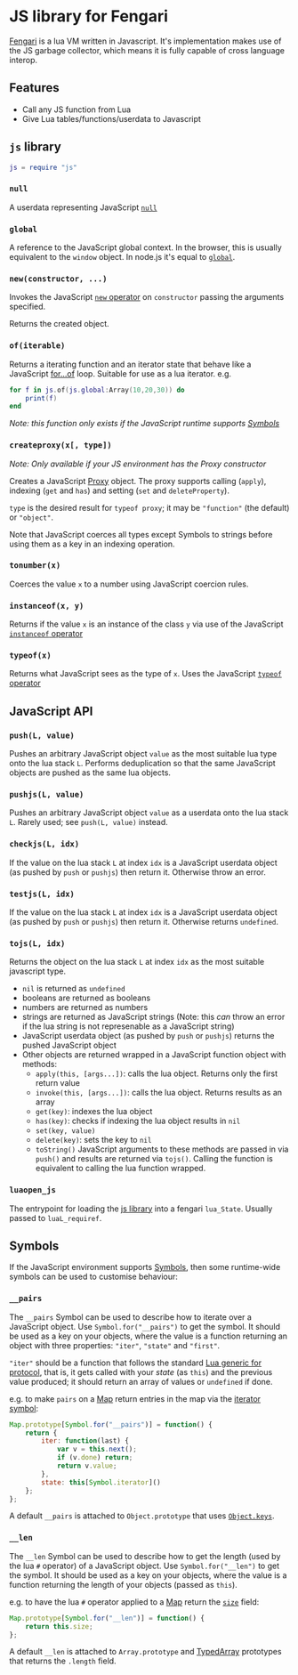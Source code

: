 # JS library for Fengari

[Fengari](https://github.com/fengari-lua/fengari) is a lua VM written in Javascript.
It's implementation makes use of the JS garbage collector, which means it is fully capable of cross language interop.

## Features

  - Call any JS function from Lua
  - Give Lua tables/functions/userdata to Javascript


## `js` library

```lua
js = require "js"
```

### `null`

A userdata representing JavaScript [`null`](https://developer.mozilla.org/en-US/docs/Web/JavaScript/Reference/Global_Objects/null)


### `global`

A reference to the JavaScript global context. In the browser, this is usually equivalent to the `window` object. In node.js it's equal to [`global`](https://nodejs.org/api/globals.html#globals_global).


### `new(constructor, ...)`

Invokes the JavaScript [`new` operator](https://developer.mozilla.org/en-US/docs/Web/JavaScript/Reference/Operators/new) on `constructor` passing the arguments specified.

Returns the created object.


### `of(iterable)`

Returns a iterating function and an iterator state that behave like a JavaScript [for...of](https://developer.mozilla.org/en-US/docs/Web/JavaScript/Reference/Statements/for...of) loop.
Suitable for use as a lua iterator. e.g.

```lua
for f in js.of(js.global:Array(10,20,30)) do
	print(f)
end
```

*Note: this function only exists if the JavaScript runtime supports [Symbols](https://developer.mozilla.org/en-US/docs/Web/JavaScript/Reference/Global_Objects/Symbol)*


### `createproxy(x[, type])`

*Note: Only available if your JS environment has the Proxy constructor*

Creates a JavaScript [Proxy](https://developer.mozilla.org/en-US/docs/Web/JavaScript/Reference/Global_Objects/Proxy) object. The proxy supports calling (`apply`), indexing (`get` and `has`) and setting (`set` and `deleteProperty`).

`type` is the desired result for `typeof proxy`; it may be `"function"` (the default) or `"object"`.

Note that JavaScript coerces all types except Symbols to strings before using them as a key in an indexing operation.


### `tonumber(x)`

Coerces the value `x` to a number using JavaScript coercion rules.


### `instanceof(x, y)`

Returns if the value `x` is an instance of the class `y` via use of the JavaScript [`instanceof` operator](https://developer.mozilla.org/en-US/docs/Web/JavaScript/Reference/Operators/instanceof)


### `typeof(x)`

Returns what JavaScript sees as the type of `x`. Uses the JavaScript [`typeof` operator](https://developer.mozilla.org/en-US/docs/Web/JavaScript/Reference/Operators/typeof)


## JavaScript API

### `push(L, value)`

Pushes an arbitrary JavaScript object `value` as the most suitable lua type onto the lua stack `L`.
Performs deduplication so that the same JavaScript objects are pushed as the same lua objects.


### `pushjs(L, value)`

Pushes an arbitrary JavaScript object `value` as a userdata onto the lua stack `L`.
Rarely used; see `push(L, value)` instead.


### `checkjs(L, idx)`

If the value on the lua stack `L` at index `idx` is a JavaScript userdata object (as pushed by `push` or `pushjs`) then return it.
Otherwise throw an error.


### `testjs(L, idx)`

If the value on the lua stack `L` at index `idx` is a JavaScript userdata object (as pushed by `push` or `pushjs`) then return it.
Otherwise returns `undefined`.


### `tojs(L, idx)`

Returns the object on the lua stack `L` at index `idx` as the most suitable javascript type.

  - `nil` is returned as `undefined`
  - booleans are returned as booleans
  - numbers are returned as numbers
  - strings are returned as JavaScript strings
    (Note: this *can* throw an error if the lua string is not represenable as a JavaScript string)
  - JavaScript userdata object (as pushed by `push` or `pushjs`) returns the pushed JavaScript object
  - Other objects are returned wrapped in a JavaScript function object with methods:
      - `apply(this, [args...])`: calls the lua object. Returns only the first return value
      - `invoke(this, [args...])`: calls the lua object. Returns results as an array
      - `get(key)`: indexes the lua object
      - `has(key)`: checks if indexing the lua object results in `nil`
      - `set(key, value)`
      - `delete(key)`: sets the key to `nil`
      - `toString()`
    JavaScript arguments to these methods are passed in via `push()` and results are returned via `tojs()`.
    Calling the function is equivalent to calling the lua function wrapped.


### `luaopen_js`

The entrypoint for loading the [js library](#js-library) into a fengari `lua_State`.
Usually passed to `luaL_requiref`.


## Symbols

If the JavaScript environment supports [Symbols](https://developer.mozilla.org/en-US/docs/Web/JavaScript/Reference/Global_Objects/Symbol), then some runtime-wide symbols can be used to customise behaviour:

### `__pairs`

The `__pairs` Symbol can be used to describe how to iterate over a JavaScript object. Use `Symbol.for("__pairs")` to get the symbol. It should be used as a key on your objects, where the value is a function returning an object with three properties: `"iter"`, `"state"` and `"first"`.

`"iter"` should be a function that follows the standard [Lua generic for protocol](http://www.lua.org/manual/5.3/manual.html#3.3.5), that is, it gets called with your *state* (as `this`) and the previous value produced; it should return an array of values or `undefined` if done.

e.g. to make `pairs` on a [Map](https://developer.mozilla.org/en-US/docs/Web/JavaScript/Reference/Global_Objects/Map) return entries in the map via the [iterator symbol](https://developer.mozilla.org/en-US/docs/Web/JavaScript/Reference/Global_Objects/Map/@@iterator):

```js
Map.prototype[Symbol.for("__pairs")] = function() {
	return {
		iter: function(last) {
			var v = this.next();
			if (v.done) return;
			return v.value;
		},
		state: this[Symbol.iterator]()
	};
};
```

A default `__pairs` is attached to `Object.prototype` that uses [`Object.keys`](https://developer.mozilla.org/en-US/docs/Web/JavaScript/Reference/Global_Objects/Object/keys).


### `__len`

The `__len` Symbol can be used to describe how to get the length (used by the lua `#` operator) of a JavaScript object.
Use `Symbol.for("__len")` to get the symbol. It should be used as a key on your objects, where the value is a function returning the length of your objects (passed as `this`).

e.g. to have the lua `#` operator applied to a [Map](https://developer.mozilla.org/en-US/docs/Web/JavaScript/Reference/Global_Objects/Map) return the [`size`](https://developer.mozilla.org/en-US/docs/Web/JavaScript/Reference/Global_Objects/Map/size) field:

```js
Map.prototype[Symbol.for("__len")] = function() {
	return this.size;
};
```

A default `__len` is attached to `Array.prototype` and [TypedArray](https://developer.mozilla.org/en-US/docs/Web/JavaScript/Reference/Global_Objects/TypedArray) prototypes that returns the `.length` field.
